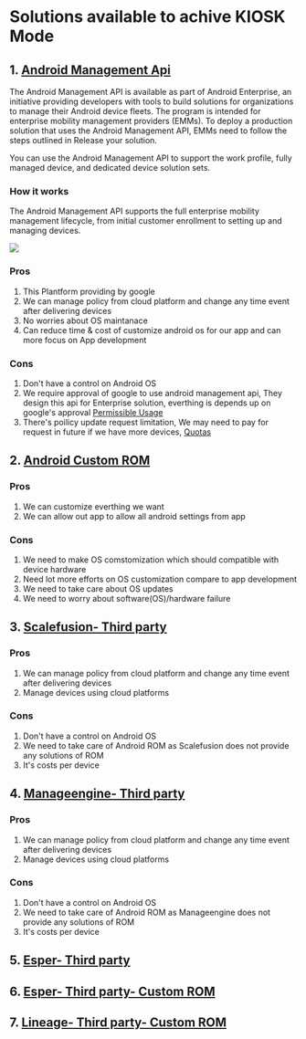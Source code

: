 # Solutions available to achive KIOSK Mode

## 1. [Android Management Api](https://developers.google.com/android/management)  
The Android Management API is available as part of Android Enterprise, an initiative providing developers with tools to build solutions for organizations to manage their Android device fleets. The program is intended for enterprise mobility management providers (EMMs). To deploy a production solution that uses the Android Management API, EMMs need to follow the steps outlined in Release your solution.

You can use the Android Management API to support the work profile, fully managed device, and dedicated device solution sets.

### How it works
The Android Management API supports the full enterprise mobility management lifecycle, from initial customer enrollment to setting up and managing devices.


![](https://developers.google.com/android/management/images/android-management-api.png)

### Pros
1. This Plantform providing by google 
2. We can manage policy from cloud platform and change any time event after delivering devices 
3. No worries about OS maintanace 
4. Can reduce time & cost of customize android os for our app and can more focus on App development 

### Cons
1. Don't have a control on Android OS
2. We require approval of google to use android management api, They design this api for Enterprise solution, everthing is depends up on google's approval [Permissible Usage](https://developers.google.com/android/management/permissible-usage)
3. There's poilicy update request limitation, We may need to pay for request in future if we have more devices, [Quotas](https://developers.google.com/android/management/permissible-usage)


## 2. [Android Custom ROM](https://source.android.com)

### Pros
1. We can customize everthing we want 
2. We can allow out app to allow all android settings from app 

### Cons
1. We need to make OS comstomization which should compatible with device hardware
2. Need lot more efforts on OS customization compare to app development
3. We need to take care about OS updates
4. We need to worry about software(OS)/hardware failure 

## 3. [Scalefusion- Third party](https://scalefusion.com/features-overview)
### Pros
1. We can manage policy from cloud platform and change any time event after delivering devices 
2. Manage devices using cloud platforms
### Cons
1. Don't have a control on Android OS
2. We need to take care of Android ROM as Scalefusion does not provide any solutions of ROM
3. It's costs per device

## 4. [Manageengine- Third party](https://www.manageengine.com/mobile-device-management/features.html)
### Pros
1. We can manage policy from cloud platform and change any time event after delivering devices 
2. Manage devices using cloud platforms
### Cons
1. Don't have a control on Android OS
2. We need to take care of Android ROM as Manageengine does not provide any solutions of ROM
3. It's costs per device
## 5. [Esper- Third party](https://www.esper.io)

## 6. [Esper- Third party- Custom ROM](https://www.esper.io/esper-android-x86)
## 7. [Lineage- Third party- Custom ROM](https://lineageos.org/)

                                
